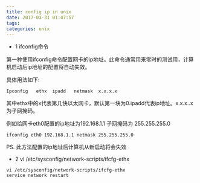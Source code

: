 ```yaml
---
title: config ip in unix
date: 2017-03-31 01:47:57
tags:
categories: unix
---
```



- 1 ifconfig命令
 
第一种使用ifconfig命令配置网卡的ip地址。此命令通常用来零时的测试用，计算机启动后ip地址的配置将自动失效。

具体用法如下: 

```hash
Ipconfig   ethx  ipadd   netmask  x.x.x.x
```

其中ethx中的x代表第几快以太网卡，默认第一块为0.ipadd代表ip地址。x.x.x..x为子网掩码。

例如给网卡eth0配置的ip地址为192.168.1.1 子网掩码为 255.255.255.0

```hash
ifconfig eth0 192.168.1.1 netmask 255.255.255.0
```

PS. 此方法配置的ip地址后计算机从新启动将会失效



- 2 vi  /etc/sysconfig/network-scripts/ifcfg-ethx

```hash
vi /etc/sysconfig/network-scripts/ifcfg-ethx
service network restart
```
